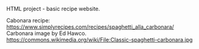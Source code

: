 HTML project - basic recipe website. 

Cabonara recipe: https://www.simplyrecipes.com/recipes/spaghetti_alla_carbonara/
Carbonara image by Ed Hawco. https://commons.wikimedia.org/wiki/File:Classic-spaghetti-carbonara.jpg